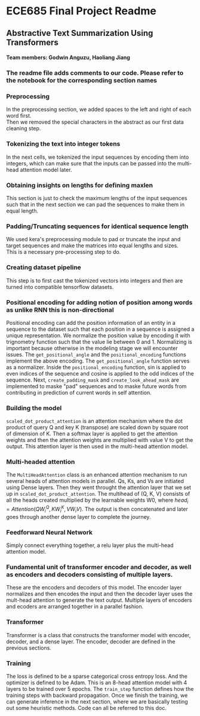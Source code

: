 # ECE685 Final Project Readme

## Abstractive Text Summarization Using Transformers  
#### Team members: Godwin Anguzu, Haoliang Jiang

### The readme file adds comments to our code. Please refer to the notebook for the corresponding section names

### Preprocessing
In the preprocessing section, we added spaces to the left and right of each word first.  
Then we removed the special characters in the abstract as our first data cleaning step.  

### Tokenizing the text into integer tokens
In the next cells, we tokenized the input sequences by encoding them into integers, which can make sure that the inputs can be passed into the multi-head attention model later.  

### Obtaining insights on lengths for defining maxlen
This section is just to check the maximum lengths of the input sequences such that in the next section we can pad the sequences to make them in equal length. 

### Padding/Truncating sequences for identical sequence length
We used kera's preprocessing module to pad or truncate the input and target sequences and make the matrices into equal lengths and sizes.  
This is a necessary pre-processing step to do.  

### Creating dataset pipeline
This step is to first cast the tokenized vectors into integers and then are turned into compatible tensorflow datasets.  

### Positional encoding for adding notion of position among words as unlike RNN this is non-directional
Positional encoding can add the position information of an entity in a sequence to the dataset such that each position in a sequence is assigned a unique representation. We normalize the position value by encoding it with trignometry function such that the value lie between 0 and 1. Normalizing is important because otherwise in the modeling stage we will encounter issues. The `get_positional_angle` and the `positional_encoding` functions implement the above encoding. The `get_positional_angle` function serves as a normalizer. Inside the `positional_encoding` function, sin is applied to even indices of the sequence and cosine is applied to the odd indices of the sequence. Next, `create_padding_mask` and `create_look_ahead_mask` are implemented to maske "pad" sequences and to maske future words from contributing in prediction of current words in self attention.  

### Building the model
 `scaled_dot_product_attention` is an attention mechanism where the dot product of query Q and key K (transpose) are scaled down by square root of dimension of K. Then a softmax layer is applied to get the attention weights and then the attention weights are multiplied with value V to get the output. This attention layer is then used in the multi-head attention model.  

### Multi-headed attention 
The `MultiHeadAttention` class is an enhanced attention mechanism to run several heads of attention models in parallel. Qs, Ks, and Vs are initiated using Dense layers. Then they went throught the attention layer that we set up in `scaled_dot_product_attention`. The multihead of (Q, K, V) consists of all the heads created multiplied by the learnable weights W0, where $head_{i} = Attention(QW_{i}^Q, KW_{i}^{K}, VW_{i}V)$. The output is then concatenated and later goes through another dense layer to complete the journey.  

### Feedforward Neural Network
Simply connect everything together, a relu layer plus the multi-head attention model.  

### Fundamental unit of transformer encoder and decoder, as well as encoders and decoders consisting of multiple layers.
These are the encoders and decoders of this model. The encoder layer normalizes and then encodes the input and then the decoder layer uses the mult-head attention to generate the text output. Multiple layers of encoders and ecoders are arranged together in a parallel fashion.  
### Transformer
Transformer is a class that constructs the transformer model with encoder, decoder, and a dense layer. The encoder, decoder are defined in the previous sections.  
### Training
The loss is defined to be a sparse categorical cross entropy loss. And the optimizer is defined to be Adam. This is an 8-head attention model with 4 layers to be trained over 5 epochs. The `train_step` function defines how the training steps with backward propagation. Once we finish the training, we can generate inference in the next section, where we are basically testing out some heuristic methods. Code can all be referred to this doc.


